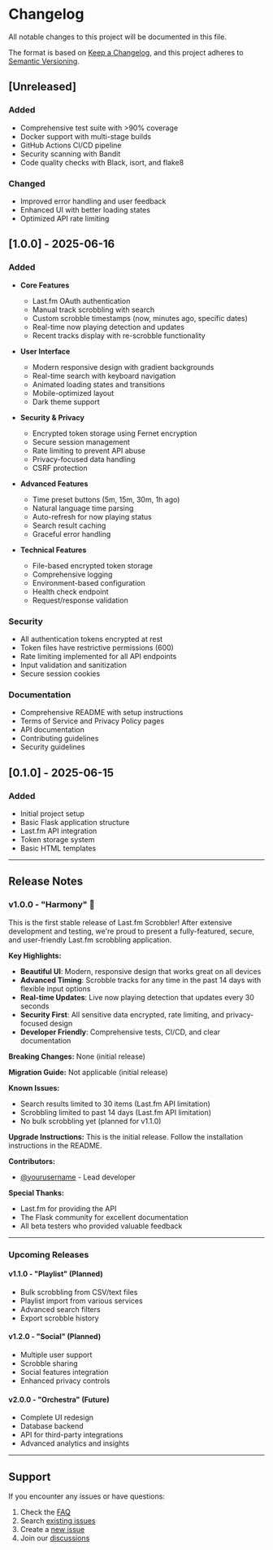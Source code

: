 # Changelog

All notable changes to this project will be documented in this file.

The format is based on [Keep a Changelog](https://keepachangelog.com/en/1.0.0/),
and this project adheres to [Semantic Versioning](https://semver.org/spec/v2.0.0.html).

## [Unreleased]

### Added
- Comprehensive test suite with >90% coverage
- Docker support with multi-stage builds
- GitHub Actions CI/CD pipeline
- Security scanning with Bandit
- Code quality checks with Black, isort, and flake8

### Changed
- Improved error handling and user feedback
- Enhanced UI with better loading states
- Optimized API rate limiting

## [1.0.0] - 2025-06-16

### Added
- **Core Features**
  - Last.fm OAuth authentication
  - Manual track scrobbling with search
  - Custom scrobble timestamps (now, minutes ago, specific dates)
  - Real-time now playing detection and updates
  - Recent tracks display with re-scrobble functionality

- **User Interface**
  - Modern responsive design with gradient backgrounds
  - Real-time search with keyboard navigation
  - Animated loading states and transitions
  - Mobile-optimized layout
  - Dark theme support

- **Security & Privacy**
  - Encrypted token storage using Fernet encryption
  - Secure session management
  - Rate limiting to prevent API abuse
  - Privacy-focused data handling
  - CSRF protection

- **Advanced Features**
  - Time preset buttons (5m, 15m, 30m, 1h ago)
  - Natural language time parsing
  - Auto-refresh for now playing status
  - Search result caching
  - Graceful error handling

- **Technical Features**
  - File-based encrypted token storage
  - Comprehensive logging
  - Environment-based configuration
  - Health check endpoint
  - Request/response validation

### Security
- All authentication tokens encrypted at rest
- Token files have restrictive permissions (600)
- Rate limiting implemented for all API endpoints
- Input validation and sanitization
- Secure session cookies

### Documentation
- Comprehensive README with setup instructions
- Terms of Service and Privacy Policy pages
- API documentation
- Contributing guidelines
- Security guidelines

## [0.1.0] - 2025-06-15

### Added
- Initial project setup
- Basic Flask application structure
- Last.fm API integration
- Token storage system
- Basic HTML templates

---

## Release Notes

### v1.0.0 - "Harmony" 🎵

This is the first stable release of Last.fm Scrobbler! After extensive development and testing, we're proud to present a fully-featured, secure, and user-friendly Last.fm scrobbling application.

**Key Highlights:**
- **Beautiful UI**: Modern, responsive design that works great on all devices
- **Advanced Timing**: Scrobble tracks for any time in the past 14 days with flexible input options
- **Real-time Updates**: Live now playing detection that updates every 30 seconds
- **Security First**: All sensitive data encrypted, rate limiting, and privacy-focused design
- **Developer Friendly**: Comprehensive tests, CI/CD, and clear documentation

**Breaking Changes:** None (initial release)

**Migration Guide:** Not applicable (initial release)

**Known Issues:**
- Search results limited to 30 items (Last.fm API limitation)
- Scrobbling limited to past 14 days (Last.fm API limitation)
- No bulk scrobbling yet (planned for v1.1.0)

**Upgrade Instructions:**
This is the initial release. Follow the installation instructions in the README.

**Contributors:**
- [@yourusername](https://github.com/yourusername) - Lead developer

**Special Thanks:**
- Last.fm for providing the API
- The Flask community for excellent documentation
- All beta testers who provided valuable feedback

---

### Upcoming Releases

#### v1.1.0 - "Playlist" (Planned)
- Bulk scrobbling from CSV/text files
- Playlist import from various services
- Advanced search filters
- Export scrobble history

#### v1.2.0 - "Social" (Planned)
- Multiple user support
- Scrobble sharing
- Social features integration
- Enhanced privacy controls

#### v2.0.0 - "Orchestra" (Future)
- Complete UI redesign
- Database backend
- API for third-party integrations
- Advanced analytics and insights

---

## Support

If you encounter any issues or have questions:

1. Check the [FAQ](https://github.com/yourusername/lastfm-scrobbler/wiki/FAQ)
2. Search [existing issues](https://github.com/yourusername/lastfm-scrobbler/issues)
3. Create a [new issue](https://github.com/yourusername/lastfm-scrobbler/issues/new)
4. Join our [discussions](https://github.com/yourusername/lastfm-scrobbler/discussions)